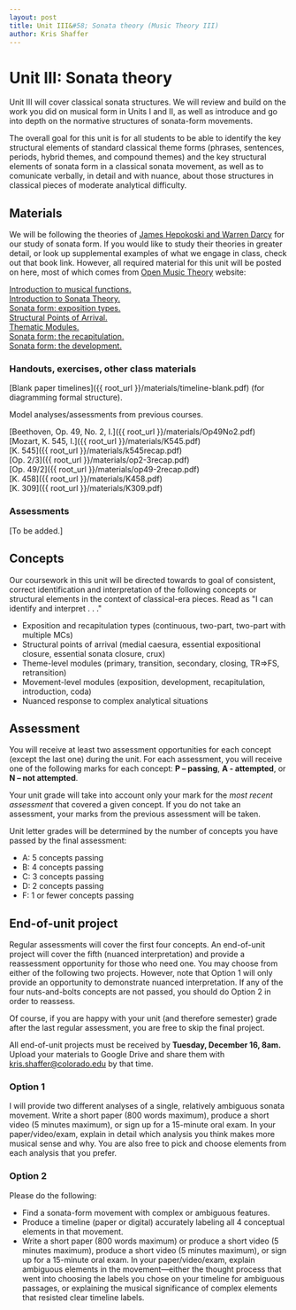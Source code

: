 ```yaml
---
layout: post
title: Unit III&#58; Sonata theory (Music Theory III)
author: Kris Shaffer
---
```


# Unit III: Sonata theory #

Unit III will cover classical sonata structures. We will review and build on the work you did on musical form in Units I and II, as well as introduce and go into depth on the normative structures of sonata-form movements.

The overall goal for this unit is for all students to be able to identify the key structural elements of standard classical theme forms (phrases, sentences, periods, hybrid themes, and compound themes) and the key structural elements of sonata form in a classical sonata movement, as well as to comunicate verbally, in detail and with nuance, about those structures in classical pieces of moderate analytical difficulty.

## Materials ##

We will be following the theories of [James Hepokoski and Warren Darcy](https://openlibrary.org/works/OL4294182W/Elements_of_sonata_theory) for our study of sonata form. If you would like to study their theories in greater detail, or look up supplemental examples of what we engage in class, check out that book link. However, all required material for this unit will be posted on here, most of which comes from [Open Music Theory](http://openmusictheory.com) website:

[Introduction to musical functions.](http://openmusictheory.com/functions.html)    
[Introduction to Sonata Theory.](http://openmusictheory.com/SonataTheory-intro.html)  
[Sonata form: exposition types.](http://openmusictheory.com/SonataTheory-exposition.html)  
[Structural Points of Arrival.](http://openmusictheory.com/sonataStructuralPointsOfArrival.html)  
[Thematic Modules.](http://openmusictheory.com/sonataThematicModules.html)  
[Sonata form: the recapitulation.](http://openmusictheory.com/sonataRecap.html)  
[Sonata form: the development.](http://openmusictheory.com/sonataDevelopment.html)  


### Handouts, exercises, other class materials ###

[Blank paper timelines]({{ root_url }}/materials/timeline-blank.pdf) (for diagramming formal structure).  

Model analyses/assessments from previous courses.

[Beethoven, Op. 49, No. 2, I.]({{ root_url }}/materials/Op49No2.pdf)  
[Mozart, K. 545, I.]({{ root_url }}/materials/K545.pdf)  
[K. 545]({{ root_url }}/materials/k545recap.pdf)  
[Op. 2/3]({{ root_url }}/materials/op2-3recap.pdf)  
[Op. 49/2]({{ root_url }}/materials/op49-2recap.pdf)  
[K. 458]({{ root_url }}/materials/K458.pdf)  
[K. 309]({{ root_url }}/materials/K309.pdf)

### Assessments ###

[To be added.]

## Concepts ##

Our coursework in this unit will be directed towards to goal of consistent, correct identification and interpretation of the following concepts or structural elements in the context of classical-era pieces. Read as "I can identify and interpret . . ."

- Exposition and recapitulation types (continuous, two-part, two-part with multiple MCs)  
- Structural points of arrival (medial caesura, essential expositional closure, essential sonata closure, crux)  
- Theme-level modules (primary, transition, secondary, closing, TR=>FS, retransition)  
- Movement-level modules (exposition, development, recapitulation, introduction, coda)  
- Nuanced response to complex analytical situations

## Assessment ##

You will receive at least two assessment opportunities for each concept (except the last one) during the unit. For each assessment, you will receive one of the following marks for each concept: **P – passing**, **A - attempted**, or **N – not attempted**. 

Your unit grade will take into account only your mark for the *most recent assessment* that covered a given concept. If you do not take an assessment, your marks from the previous assessment will be taken.

Unit letter grades will be determined by the number of concepts you have passed by the final assessment:

- A: 5 concepts passing  
- B: 4 concepts passing  
- C: 3 concepts passing  
- D: 2 concepts passing  
- F: 1 or fewer concepts passing

## End-of-unit project ##

Regular assessments will cover the first four concepts. An end-of-unit project will cover the fifth (nuanced interpretation) and provide a reassessment opportunity for those who need one. You may choose from either of the following two projects. However, note that Option 1 will only provide an opportunity to demonstrate nuanced interpretation. If any of the four nuts-and-bolts concepts are not passed, you should do Option 2 in order to reassess.

Of course, if you are happy with your unit (and therefore semester) grade after the last regular assessment, you are free to skip the final project.

All end-of-unit projects must be received by **Tuesday, December 16, 8am.** Upload your materials to Google Drive and share them with kris.shaffer@colorado.edu by that time.

### Option 1

I will provide two different analyses of a single, relatively ambiguous sonata movement. Write a short paper (800 words maximum), produce a short video (5 minutes maximum), or sign up for a 15-minute oral exam. In your paper/video/exam, explain in detail which analysis you think makes more musical sense and why. You are also free to pick and choose elements from each analysis that you prefer.

### Option 2

Please do the following: 

- Find a sonata-form movement with complex or ambiguous features.  
- Produce a timeline (paper or digital) accurately labeling all 4 conceptual elements in that movement.  
- Write a short paper (800 words maximum) or produce a short video (5 minutes maximum), produce a short video (5 minutes maximum), or sign up for a 15-minute oral exam. In your paper/video/exam, explain ambiguous elements in the movement—either the thought process that went into choosing the labels you chose on your timeline for ambiguous passages, or explaining the musical significance of complex elements that resisted clear timeline labels.